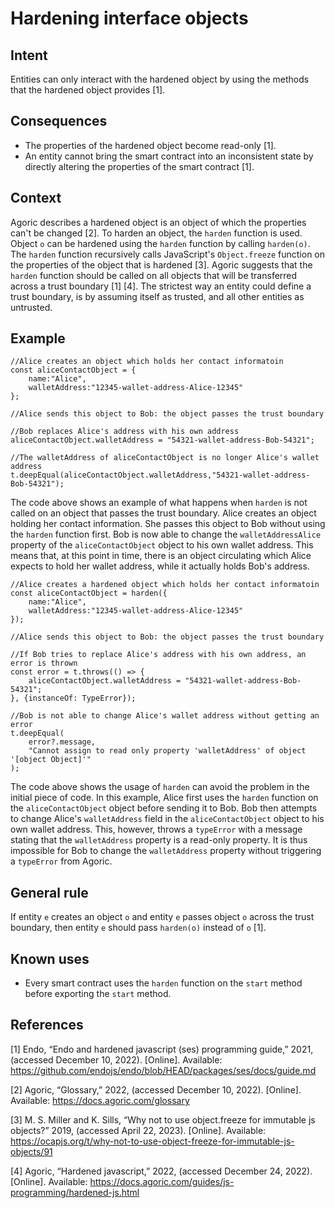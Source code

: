 # Hardening interface objects

## Intent
Entities can only interact with the hardened object by using the methods that the hardened object provides [1].

## Consequences
-   The properties of the hardened object become read-only [1].
-   An entity cannot bring the smart contract into an inconsistent state by directly altering the properties of the smart contract [1].

## Context
Agoric describes a hardened object is an object of which the properties can't be changed [2]. To harden an object, the `harden` function is used. Object `o` can be hardened using the `harden` function by calling `harden(o)`. The `harden` function recursively calls JavaScript's `Object.freeze` function on the properties of the object that is hardened [3]. Agoric suggests that the `harden` function should be called on all objects that will be transferred across a trust boundary [1] [4]. The strictest way an entity could define a trust boundary, is by assuming itself as trusted, and all other entities as untrusted.

## Example
``` {.JavaScript}
//Alice creates an object which holds her contact informatoin
const aliceContactObject = {
    name:"Alice",
    walletAddress:"12345-wallet-address-Alice-12345"
};

//Alice sends this object to Bob: the object passes the trust boundary

//Bob replaces Alice's address with his own address
aliceContactObject.walletAddress = "54321-wallet-address-Bob-54321";

//The walletAddress of aliceContactObject is no longer Alice's wallet address
t.deepEqual(aliceContactObject.walletAddress,"54321-wallet-address-Bob-54321");
```

The code above shows an example of what happens when `harden` is not called on an object that passes the trust boundary. Alice creates an object holding her contact information. She passes this object to Bob without using the `harden` function first. Bob is now able to change the `walletAddressAlice` property of the `aliceContactObject` object to his own wallet address. This means that, at this point in time, there is an object circulating which Alice expects to hold her wallet address, while it actually holds Bob's address.

``` {.JavaScript}
//Alice creates a hardened object which holds her contact informatoin
const aliceContactObject = harden({
    name:"Alice",
    walletAddress:"12345-wallet-address-Alice-12345"
});

//Alice sends this object to Bob: the object passes the trust boundary

//If Bob tries to replace Alice's address with his own address, an error is thrown
const error = t.throws(() => {
	aliceContactObject.walletAddress = "54321-wallet-address-Bob-54321";
}, {instanceOf: TypeError});

//Bob is not able to change Alice's wallet address without getting an error
t.deepEqual(
    error?.message,
    "Cannot assign to read only property 'walletAddress' of object '[object Object]'"
);
```

The code above shows the usage of `harden` can avoid the problem in the initial piece of code. In this example, Alice first uses the `harden` function on the `aliceContactObject` object before sending it to Bob. Bob then attempts to change Alice's `walletAddress` field in the `aliceContactObject` object to his own wallet address. This, however, throws a `typeError` with a message stating that the `walletAddress` property is a read-only property. It is thus impossible for Bob to change the `walletAddress` property without triggering a `typeError` from Agoric. 

## General rule
If entity `e` creates an object `o` and entity `e` passes object `o` across the trust boundary, then entity `e` should pass `harden(o)` instead of `o` [1].

## Known uses
-   Every smart contract uses the `harden` function on the `start`
    method before exporting the `start` method.

## References
[1] Endo, “Endo and hardened javascript (ses) programming guide,” 2021, (accessed December 10, 2022). [Online]. Available: https://github.com/endojs/endo/blob/HEAD/packages/ses/docs/guide.md

[2] Agoric, “Glossary,” 2022, (accessed December 10, 2022). [Online]. Available: https://docs.agoric.com/glossary

[3] M. S. Miller and K. Sills, “Why not to use object.freeze for immutable js objects?” 2019, (accessed April 22, 2023). [Online]. Available: https://ocapjs.org/t/why-not-to-use-object-freeze-for-immutable-js-objects/91

[4] Agoric, “Hardened javascript,” 2022, (accessed December 24, 2022). [Online]. Available: https://docs.agoric.com/guides/js-programming/hardened-js.html
